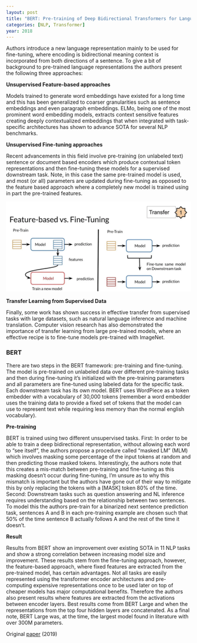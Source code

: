 ```yaml
---
layout: post
title: "BERT: Pre-training of Deep Bidirectional Transformers for Language Understanding"
categories: [NLP, Transformer]
year: 2018
---
```


Authors introduce a new language representation mainly to be used for fine-tuning, where encoding is bidirectional meaning context is incorporated from both directions of a sentence. To give a bit of background to pre-trained language representations the authors present the following three approaches:

**Unsupervised Feature-based approaches**

Models trained to generate word embeddings have existed for a long time and this has been generalized to coarser granularities such as sentence embeddings and even paragraph embeddings. ELMo, being one of the most prominent word embedding models, extracts context sensitive features creating deeply contextualized embeddings that when integrated with task-specific architectures has shown to advance SOTA for several NLP benchmarks.

**Unsupervised Fine-tuning approaches**

Recent advancements in this field involve pre-training (on unlabeled text) sentence or document based encoders which produce contextual token representations and then fine-tuning these models for a supervised downstream task. Note, in this case the same pre-trained model is used, and most (or all) parameters are updated during fine-tuning as opposed to the feature based approach where a completely new model is trained using in part the pre-trained features. 

![](/images/featurevsfine.png)

**Transfer Learning from Supervised Data**

Finally, some work has shown success in effective transfer from supervised tasks with large datasets, such as natural language inference and machine translation. Computer vision research has also demonstrated the importance of transfer learning from large pre-trained models, where an effective recipe is to fine-tune models pre-trained with ImageNet.

### BERT
There are two steps in the BERT framework: pre-training and fine-tuning. The model is pre-trained on unlabeled data over different pre-training tasks and then during fine-tuning it’s initialized with the pre-training parameters and all parameters are fine-tuned using labeled data for the specific task. Each downstream task has its own model.  BERT uses WordPiece as a token embedder with a vocabulary of 30,000 tokens (remember a word embedder uses the training data to provide a fixed set of tokens that the model can use to represent text while requiring less memory than the normal english vocabulary). 

**Pre-training**

BERT is trained using two different unsupervised tasks. First: In order to be able to train a deep bidirectional representation, without allowing each word to “see itself”, the authors propose a procedure called “masked LM” (MLM) which involves masking some percentage of the input tokens at random and then predicting those masked tokens. Interestingly, the authors note that this creates a mis-match between pre-training and fine-tuning as this masking doesn’t occur during fine-tuning, I’m unsure as to why this mismatch is important but the authors have gone out of their way to mitigate this by only replacing the tokens with a [MASK] token 80% of the time. Second: Downstream tasks such as question answering and NL inference requires understanding based on the relationship between two sentences. To model this the authors pre-train for a binarized next sentence prediction task, sentences A and B in each pre-training example are chosen such that 50% of the time sentence B actually follows A and the rest of the time it doesn’t.

**Result**

Results from BERT show an improvement over existing SOTA in 11 NLP tasks and show a strong correlation between increasing model size and improvement. These results stem from the fine-tuning approach,  however, the feature-based approach, where fixed features are extracted from the pre-trained model, has certain advantages. Not all tasks are easily represented using the transformer encoder architectures and pre-computing expensive representations once to be used later on top of cheaper models has major computational benefits. Therefore the authors also present results where features are extracted from the activations between encoder layers. Best results come from BERT Large and when the representations from the top four hidden layers are concatenated. As a final note, BERT Large was, at the time, the largest model found in literature with over 300M parameters. 


Original [paper](https://arxiv.org/pdf/1810.04805.pdf) (2019)
